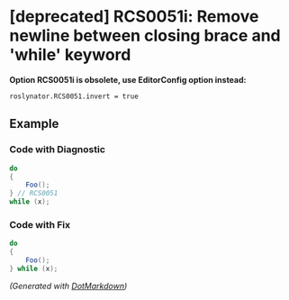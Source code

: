 # \[deprecated\] RCS0051i: Remove newline between closing brace and 'while' keyword

**Option RCS0051i is obsolete, use EditorConfig option instead:**

```
roslynator.RCS0051.invert = true
```

## Example

### Code with Diagnostic

```csharp
do
{
    Foo();
} // RCS0051
while (x);
```

### Code with Fix

```csharp
do
{
    Foo();
} while (x);
```


*\(Generated with [DotMarkdown](http://github.com/JosefPihrt/DotMarkdown)\)*